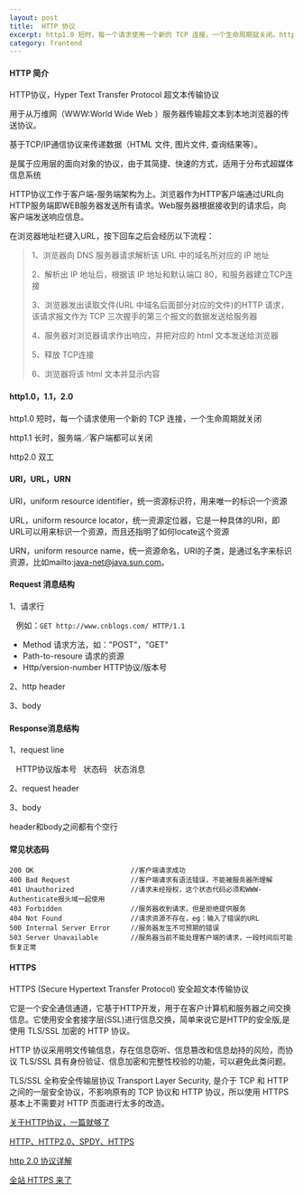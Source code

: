 ```yaml
---
layout: post
title:  HTTP 协议
excerpt: http1.0 短时，每一个请求使用一个新的 TCP 连接，一个生命周期就关闭。http1.1 长时，服务端／客户端都可以关闭。http2.0 双工。简单来说https是http的安全版,是使用 TLS/SSL 加密的 HTTP 协议。
category: frontend
---
```

#### HTTP 简介

HTTP协议，Hyper Text Transfer Protocol 超文本传输协议

用于从万维网（WWW:World Wide Web ）服务器传输超文本到本地浏览器的传送协议。

基于TCP/IP通信协议来传递数据（HTML 文件, 图片文件, 查询结果等）。

是属于应用层的面向对象的协议，由于其简捷、快速的方式，适用于分布式超媒体信息系统

HTTP协议工作于客户端-服务端架构为上。浏览器作为HTTP客户端通过URL向HTTP服务端即WEB服务器发送所有请求。Web服务器根据接收到的请求后，向客户端发送响应信息。

在浏览器地址栏键入URL，按下回车之后会经历以下流程：

<blockquote>
1、浏览器向 DNS 服务器请求解析该 URL 中的域名所对应的 IP 地址

2、解析出 IP 地址后，根据该 IP 地址和默认端口 80，和服务器建立TCP连接

3、浏览器发出读取文件(URL 中域名后面部分对应的文件)的HTTP 请求，该请求报文作为 TCP 三次握手的第三个报文的数据发送给服务器

4、服务器对浏览器请求作出响应，并把对应的 html 文本发送给浏览器

5、释放 TCP连接

6、浏览器将该 html 文本并显示内容　
</blockquote>

#### http1.0，1.1，2.0

http1.0 短时，每一个请求使用一个新的 TCP 连接，一个生命周期就关闭

http1.1 长时，服务端／客户端都可以关闭

http2.0 双工

#### URI，URL，URN
URI，uniform resource identifier，统一资源标识符，用来唯一的标识一个资源

URL，uniform resource locator，统一资源定位器，它是一种具体的URI，即URL可以用来标识一个资源，而且还指明了如何locate这个资源

URN，uniform resource name，统一资源命名，URI的子类，是通过名字来标识资源，比如mailto:java-net@java.sun.com。


#### Request 消息结构

1、请求行

&nbsp;&nbsp; 例如：`GET http://www.cnblogs.com/ HTTP/1.1`
- Method 请求方法，如："POST"，"GET"
- Path-to-resoure 请求的资源
- Http/version-number HTTP协议/版本号

2、http header

3、body

#### Response消息结构
1、request line

&nbsp;&nbsp; HTTP协议版本号&nbsp;&nbsp; 状态码&nbsp;&nbsp; 状态消息

2、request header

3、body

header和body之间都有个空行

#### 常见状态码
```
200 OK                        //客户端请求成功
400 Bad Request               //客户端请求有语法错误，不能被服务器所理解
401 Unauthorized              //请求未经授权，这个状态代码必须和WWW-Authenticate报头域一起使用 
403 Forbidden                 //服务器收到请求，但是拒绝提供服务
404 Not Found                 //请求资源不存在，eg：输入了错误的URL
500 Internal Server Error     //服务器发生不可预期的错误
503 Server Unavailable        //服务器当前不能处理客户端的请求，一段时间后可能恢复正常
```

#### HTTPS

HTTPS (Secure Hypertext Transfer Protocol) 安全超文本传输协议

它是一个安全通信通道，它基于HTTP开发，用于在客户计算机和服务器之间交换信息。它使用安全套接字层(SSL)进行信息交换，简单来说它是HTTP的安全版,是使用 TLS/SSL 加密的 HTTP 协议。

HTTP 协议采用明文传输信息，存在信息窃听、信息篡改和信息劫持的风险，而协议 TLS/SSL 具有身份验证、信息加密和完整性校验的功能，可以避免此类问题。

TLS/SSL 全称安全传输层协议 Transport Layer Security, 是介于 TCP 和 HTTP 之间的一层安全协议，不影响原有的 TCP 协议和 HTTP 协议，所以使用 HTTPS 基本上不需要对 HTTP 页面进行太多的改造。


[关于HTTP协议，一篇就够了](https://www.cnblogs.com/ranyonsue/p/5984001.html)

[HTTP、HTTP2.0、SPDY、HTTPS](http://blog.csdn.net/d15874091830/article/details/52700412)

[http 2.0 协议详解](http://blog.csdn.net/zqjflash/article/details/50179235)

[全站 HTTPS 来了](http://www.cnblogs.com/zhuyang/p/5081888.html)